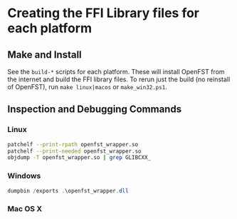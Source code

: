 # Creating the FFI Library files for each platform

## Make and Install

See the `build-*` scripts for each platform. These will install OpenFST from
the internet and build the FFI library files. To rerun just the build (no reinstall of OpenFST),
run `make linux|macos` or `make_win32.ps1`.

## Inspection and Debugging Commands

### Linux

```BASH
patchelf --print-rpath openfst_wrapper.so
patchelf --print-needed openfst_wrapper.so
objdump -T openfst_wrapper.so | grep GLIBCXX_
```

### Windows

```PowerShell
dumpbin /exports .\openfst_wrapper.dll
```

### Mac OS X

```BASH

```
